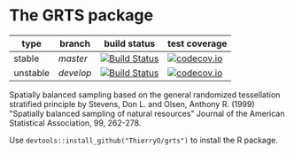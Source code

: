 # The GRTS package

| type | branch | build status | test coverage |
| --- | --- | --- | --- |
| stable | _master_ | [![Build Status](https://travis-ci.org/ThierryO/grts.svg?branch=master)](https://travis-ci.org/ThierryO/grts) | [![codecov.io](https://codecov.io/github/ThierryO/grts/coverage.svg?branch=master)](https://codecov.io/github/ThierryO/grts?branch=master) |
| unstable |  _develop_ |  [![Build Status](https://travis-ci.org/ThierryO/grts.svg?branch=develop)](https://travis-ci.org/ThierryO/grts) | [![codecov.io](https://codecov.io/github/ThierryO/grts/coverage.svg?branch=develop)](https://codecov.io/github/ThierryO/grts?branch=travis) |

Spatially balanced sampling based on the general randomized tessellation stratified principle by Stevens, Don L. and Olsen, Anthony R. (1999) "Spatially balanced sampling of natural resources" Journal of the American Statistical Association, 99, 262-278.

Use `devtools::install_github("ThierryO/grts")` to install the R package.

